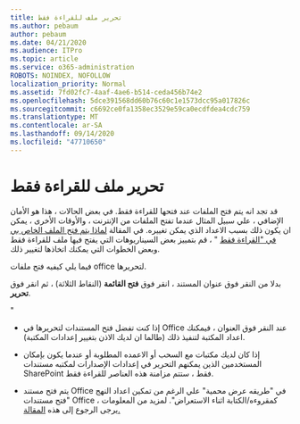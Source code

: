 ```yaml
---
title: تحرير ملف للقراءة فقط
ms.author: pebaum
author: pebaum
ms.date: 04/21/2020
ms.audience: ITPro
ms.topic: article
ms.service: o365-administration
ROBOTS: NOINDEX, NOFOLLOW
localization_priority: Normal
ms.assetid: 7fd02fc7-4aaf-4ae6-b514-ceda456b74e2
ms.openlocfilehash: 5dce391568dd60b76c60c1e1573dcc95a017826c
ms.sourcegitcommit: c6692ce0fa1358ec3529e59ca0ecdfdea4cdc759
ms.translationtype: MT
ms.contentlocale: ar-SA
ms.lasthandoff: 09/14/2020
ms.locfileid: "47710650"
---
```

# <a name="edit-a-read-only-file"></a>تحرير ملف للقراءة فقط

قد تجد انه يتم فتح الملفات عند فتحها للقراءة فقط. في بعض الحالات ، هذا هو الأمان الإضافي ، علي سبيل المثال عندما تفتح الملفات من الإنترنت ، والأوقات الأخرى ، يمكن ان يكون ذلك بسبب الاعداد الذي يمكن تغييره. في المقالة [لماذا يتم فتح الملف الخاص بي في "القراءة فقط](https://support.office.com/article/Why-did-my-file-open-read-only-3ab4b792-da50-4b38-8628-14c64e1f1d15) " ، قم بتمييز بعض السيناريوهات التي يفتح فيها ملف للقراءة فقط وبعض الخطوات التي يمكنك اتخاذها لتغيير ذلك.

فيما يلي كيفيه فتح ملفات office لتحريرها.

بدلا من النقر فوق عنوان المستند ، انقر فوق **فتح القائمة** (النقاط الثلاثة) ، ثم انقر فوق **تحرير**.

"

- إذا كنت تفضل فتح المستندات لتحريرها في Office عند النقر فوق العنوان ، فيمكنك اعداد المكتبة لتنفيذ ذلك (طالما ان لديك الاذن بتغيير إعدادات المكتبة).

- إذا كان لديك مكتبات مع السحب أو الاعمده المطلوبة أو عندما يكون بإمكان المستخدمين الذين يمكنهم التحرير في إعدادات الإصدارات لمكتبه مستندات SharePoint فقط ، ستتم مزامنة هذه العناصر للقراءة فقط.

- يتم فتح مستند Office في "طريقه عرض محمية" علي الرغم من تمكين اعداد النهج "فتح مستندات Office كمقروءه/الكتابة اثناء الاستعراض". لمزيد من المعلومات ، يرجى الرجوع إلى هذه [المقالة.](https://support.microsoft.com/help/983047/an-office-document-opens-in-protected-view-even-though-you-enable-the)

